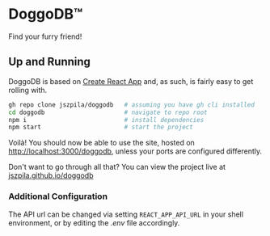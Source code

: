 # DoggoDB™  

Find your furry friend!

## Up and Running

DoggoDB is based on [Create React App](https://create-react-app.dev/) and, as such, is fairly easy to get rolling with.  

```bash
gh repo clone jszpila/doggodb   # assuming you have gh cli installed
cd doggodb                      # navigate to repo root
npm i                           # install dependencies
npm start                       # start the project
```

Voilà! You should now be able to use the site, hosted on [http://localhost:3000/doggodb](http://localhost:3000/doggodb), unless your ports are configured differently.

Don't want to go through all that? You can view the project live at [jszpila.github.io/doggodb](https://jszpila.github.io/doggodb)

### Additional Configuration

The API url can be changed via setting `REACT_APP_API_URL` in your shell environment, or by editing the _.env_ file accordingly.
